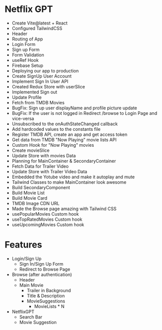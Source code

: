 # Netflix GPT

- Create Vite@latest + React
- Configured TailwindCSS
- Header
- Routing of App
- Login Form
- Sign up Form
- Form Validation
- useRef Hook
- Firebase Setup
- Deploying our app to production
- Create SignUp User Account
- Implement Sign In User API
- Created Redux Store with userSlice
- Implemented Sign out
- Update Profile
- Fetch from TMDB Movies
- BugFix: Sign up user displayName and profile picture update
- BugFix: If the user is not logged in Redirect /browse to Login Page and vice-versa
- Unsubscribed to the onAuthStateChanged callback
- Add hardcoded values to the constants file
- Register TMDB API, create an app and get access token
- Get data from TMDB "Now Playing" movie lists API
- Custom Hook for "Now Playing" movies
- Create movieSlice
- Update Store with movies Data
- Planning for MainContainer & SecondaryContainer
- Fetch Data for Trailer Video
- Update Store with Trailer Video Data
- Embedded the Yotube video and make it autoplay and mute
- Tailwind Classes to make MainContainer look awesome
- Build SecondaryComponent
- Build Movie List
- Build Movie Card
- TMDB Image CDN URL
- Made the Browse page amazing with Tailwind CSS
- usePopularMovies Custom hook
- useTopRatedMovies Custom hook
- useUpcomingMovies Custom hook

# Features

- Login/Sign Up
  - Sign In/Sign Up Form
  - Redirect to Browse Page
- Browse (after authentication)
  - Header
  - Main Movie
    - Trailer in Background
    - Title & Description
    - MovieSuggestions
      - MovieLists \* N
- NetflixGPT
  - Search Bar
  - Movie Suggestion
